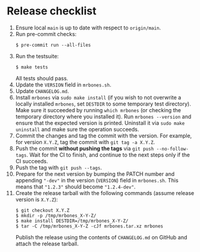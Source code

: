 # Release checklist
1. Ensure local `main` is up to date with respect to `origin/main`.
2. Run pre-commit checks:
   ```console
   $ pre-commit run --all-files
   ```
3. Run the testsuite:
   ```console
   $ make tests
   ```
   All tests should pass.
4. Update the `VERSION` field in `mrbones.sh`.
5. Update `CHANGELOG.md`.
6. Install `mrbones` via `sudo make install` (if you wish to not overwrite a locally installed
   `mrbones`, set `DESTDIR` to some temporary test directory). Make sure it succeeded by running
   `which mrbones` (or checking the temporary directory where you installed it). Run
   `mrbones --version` and ensure that the expected version is printed. Uninstall it via `sudo make
   uninstall` and make sure the operation succeeds.
7. Commit the changes and tag the commit with the version. For example, for version `X.Y.Z`, tag
   the commit with `git tag -a X.Y.Z`.
8. Push the commit **without pushing the tags** via `git push --no-follow-tags`. Wait for the CI to
   finish, and continue to the next steps only if the CI succeeds.
9. Push the tag with `git push --tags`.
10. Prepare for the next version by bumping the PATCH number and appending `"-dev"` in the version
    (`VERSION`) field in `mrbones.sh`. This means that `"1.2.3"` should become `"1.2.4-dev"`.
11. Create the release tarball with the following commands (assume release version is `X.Y.Z`):
    ```console
    $ git checkout X.Y.Z
    $ mkdir -p /tmp/mrbones_X-Y-Z/
    $ make install DESTDIR=/tmp/mrbones_X-Y-Z/
    $ tar -C /tmp/mrbones_X-Y-Z -cJf mrbones.tar.xz mrbones
    ```
    Publish the release using the contents of `CHANGELOG.md` on GitHub and attach the release
    tarball.
